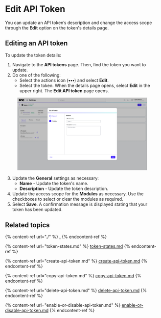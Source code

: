 # Edit API Token

You can update an API token’s description and change the access scope through the **Edit** option on the token's details page.

## Editing an API token

To update the token details:

1. Navigate to the **API tokens** page. Then, find the token you want to update.&#x20;
2. Do one of the following:
   * Select the actions icon (**•••**) and select **Edit**.
   * Select the token. When the details page opens, select **Edit** in the upper right. The **Edit API token** page opens.&#x20;

<figure><img src="../../../.gitbook/assets/EditToken.png" alt=""><figcaption></figcaption></figure>

3. Update the **General** settings as necessary:
   * **Name** - Update the token's name.
   * **Description** - Update the token description.
4. Update the access scope for the **Modules** as necessary. Use the checkboxes to select or clear the modules as required.&#x20;
5. Select  **Save**. A confirmation message is displayed stating that your token has been updated.&#x20;

## Related topics

{% content-ref url="./" %}
[.](./)
{% endcontent-ref %}

{% content-ref url="token-states.md" %}
[token-states.md](token-states.md)
{% endcontent-ref %}

{% content-ref url="create-api-token.md" %}
[create-api-token.md](create-api-token.md)
{% endcontent-ref %}

{% content-ref url="copy-api-token.md" %}
[copy-api-token.md](copy-api-token.md)
{% endcontent-ref %}

{% content-ref url="delete-api-token.md" %}
[delete-api-token.md](delete-api-token.md)
{% endcontent-ref %}

{% content-ref url="enable-or-disable-api-token.md" %}
[enable-or-disable-api-token.md](enable-or-disable-api-token.md)
{% endcontent-ref %}
